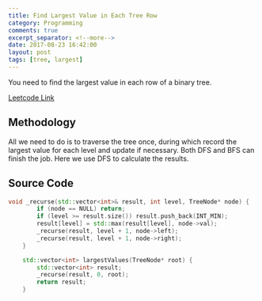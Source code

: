 ```yaml
---
title: Find Largest Value in Each Tree Row
category: Programming
comments: true
excerpt_separator: <!--more-->
date: 2017-08-23 16:42:00
layout: post
tags: [tree, largest]
---
```

You need to find the largest value in each row of a binary tree.
<!--more-->

[Leetcode Link](https://leetcode.com/problems/find-largest-value-in-each-tree-row)

## Methodology
All we need to do is to traverse the tree once, during which record the largest value for each level and update if necessary. Both DFS and BFS can finish the job. Here we use DFS to calculate the results.

## Source Code
```C++
void _recurse(std::vector<int>& result, int level, TreeNode* node) {
        if (node == NULL) return;
        if (level >= result.size()) result.push_back(INT_MIN);
        result[level] = std::max(result[level], node->val);
        _recurse(result, level + 1, node->left);
        _recurse(result, level + 1, node->right);
    }

    std::vector<int> largestValues(TreeNode* root) {
        std::vector<int> result;
        _recurse(result, 0, root);
        return result;
    }
```
